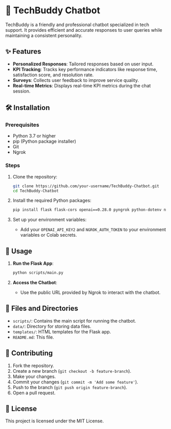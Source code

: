 # 🤖 TechBuddy Chatbot

TechBuddy is a friendly and professional chatbot specialized in tech support. It provides efficient and accurate responses to user queries while maintaining a consistent personality.

## ✨ Features

- **Personalized Responses**: Tailored responses based on user input.
- **KPI Tracking**: Tracks key performance indicators like response time, satisfaction score, and resolution rate.
- **Surveys**: Collects user feedback to improve service quality.
- **Real-time Metrics**: Displays real-time KPI metrics during the chat session.

## 🛠️ Installation

### Prerequisites

- Python 3.7 or higher
- pip (Python package installer)
- Git
- Ngrok

### Steps

1. Clone the repository:

    ```bash
    git clone https://github.com/your-username/TechBuddy-Chatbot.git
    cd TechBuddy-Chatbot
    ```

2. Install the required Python packages:

    ```bash
    pip install flask flask-cors openai==0.28.0 pyngrok python-dotenv nest-asyncio
    ```

3. Set up your environment variables:
    - Add your `OPENAI_API_KEY2` and `NGROK_AUTH_TOKEN` to your environment variables or Colab secrets.

## 🚀 Usage

1. **Run the Flask App**:
    ```bash
    python scripts/main.py
    ```

2. **Access the Chatbot**:
    - Use the public URL provided by Ngrok to interact with the chatbot.

## 📁 Files and Directories

- `scripts/`: Contains the main script for running the chatbot.
- `data/`: Directory for storing data files.
- `templates/`: HTML templates for the Flask app.
- `README.md`: This file.

## 🤝 Contributing

1. Fork the repository.
2. Create a new branch (`git checkout -b feature-branch`).
3. Make your changes.
4. Commit your changes (`git commit -m 'Add some feature'`).
5. Push to the branch (`git push origin feature-branch`).
6. Open a pull request.

## 📜 License

This project is licensed under the MIT License.
